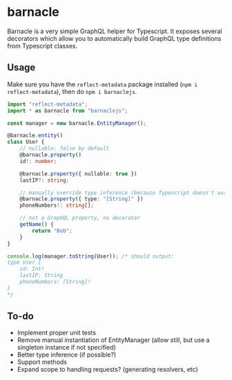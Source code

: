 # barnacle

Barnacle is a very simple GraphQL helper for Typescript. It exposes several
decorators which allow you to automatically build GraphQL type definitions from
Typescript classes.

## Usage

Make sure you have the `reflect-metadata` package installed (`npm i reflect-metadata`),
then do `npm i barnaclejs`.

```typescript
import "reflect-metadata";
import * as barnacle from "barnaclejs";

const manager = new barnacle.EntityManager();

@barnacle.entity()
class User {
    // nullable: false by default
    @barnacle.property()
    id!: number;

    @barnacle.property({ nullable: true })
    lastIP?: string;

    // manually override type inference (because Typescript doesn't automagically emit all types :( )
    @barnacle.property({ type: "[String]" })
    phoneNumbers!: string[];

    // not a GraphQL property, no decorator
    getName() {
        return "Bob";
    }
}

console.log(manager.toString(User)); /* should output:
type User {
    id: Int!
    lastIP: String
    phoneNumbers: [String]!
}
*/
```

## To-do

- Implement proper unit tests
- Remove manual instantiation of EntityManager (allow still, but use a singleton instance if not specified)
- Better type inference (if possible?)
- Support methods
- Expand scope to handling requests? (generating resolvers, etc)
